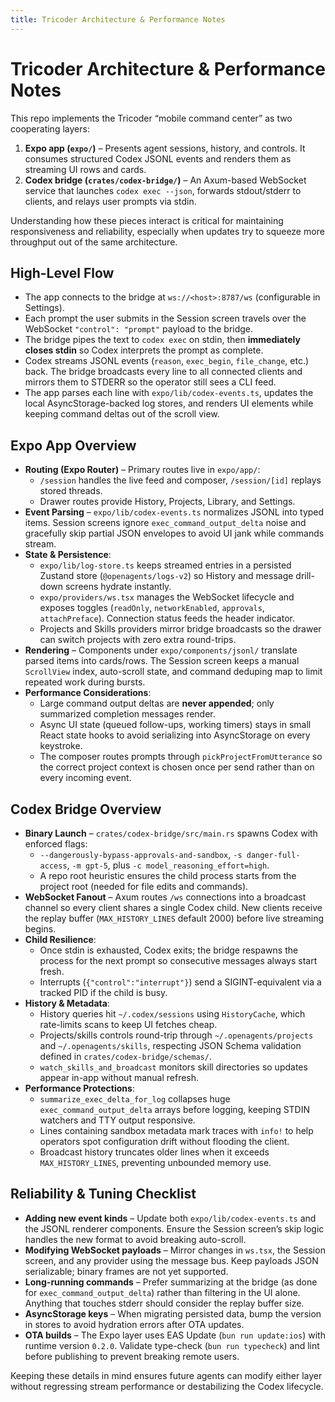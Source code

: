```yaml
---
title: Tricoder Architecture & Performance Notes
---
```


# Tricoder Architecture & Performance Notes

This repo implements the Tricoder “mobile command center” as two cooperating layers:

1. **Expo app (`expo/`)** – Presents agent sessions, history, and controls. It consumes structured Codex JSONL events and renders them as streaming UI rows and cards.
2. **Codex bridge (`crates/codex-bridge/`)** – An Axum-based WebSocket service that launches `codex exec --json`, forwards stdout/stderr to clients, and relays user prompts via stdin.

Understanding how these pieces interact is critical for maintaining responsiveness and reliability, especially when updates try to squeeze more throughput out of the same architecture.

## High-Level Flow

- The app connects to the bridge at `ws://<host>:8787/ws` (configurable in Settings).
- Each prompt the user submits in the Session screen travels over the WebSocket `"control": "prompt"` payload to the bridge.
- The bridge pipes the text to `codex exec` on stdin, then **immediately closes stdin** so Codex interprets the prompt as complete.
- Codex streams JSONL events (`reason`, `exec_begin`, `file_change`, etc.) back. The bridge broadcasts every line to all connected clients and mirrors them to STDERR so the operator still sees a CLI feed.
- The app parses each line with `expo/lib/codex-events.ts`, updates the local AsyncStorage-backed log stores, and renders UI elements while keeping command deltas out of the scroll view.

## Expo App Overview

- **Routing (Expo Router)** – Primary routes live in `expo/app/`:
  - `/session` handles the live feed and composer, `/session/[id]` replays stored threads.
  - Drawer routes provide History, Projects, Library, and Settings.
- **Event Parsing** – `expo/lib/codex-events.ts` normalizes JSONL into typed items. Session screens ignore `exec_command_output_delta` noise and gracefully skip partial JSON envelopes to avoid UI jank while commands stream.
- **State & Persistence**:
  - `expo/lib/log-store.ts` keeps streamed entries in a persisted Zustand store (`@openagents/logs-v2`) so History and message drill-down screens hydrate instantly.
  - `expo/providers/ws.tsx` manages the WebSocket lifecycle and exposes toggles (`readOnly`, `networkEnabled`, `approvals`, `attachPreface`). Connection status feeds the header indicator.
  - Projects and Skills providers mirror bridge broadcasts so the drawer can switch projects with zero extra round-trips.
- **Rendering** – Components under `expo/components/jsonl/` translate parsed items into cards/rows. The Session screen keeps a manual `ScrollView` index, auto-scroll state, and command deduping map to limit repeated work during bursts.
- **Performance Considerations**:
  - Large command output deltas are **never appended**; only summarized completion messages render.
  - Async UI state (queued follow-ups, working timers) stays in small React state hooks to avoid serializing into AsyncStorage on every keystroke.
  - The composer routes prompts through `pickProjectFromUtterance` so the correct project context is chosen once per send rather than on every incoming event.

## Codex Bridge Overview

- **Binary Launch** – `crates/codex-bridge/src/main.rs` spawns Codex with enforced flags:
  - `--dangerously-bypass-approvals-and-sandbox`, `-s danger-full-access`, `-m gpt-5`, plus `-c model_reasoning_effort=high`.
  - A repo root heuristic ensures the child process starts from the project root (needed for file edits and commands).
- **WebSocket Fanout** – Axum routes `/ws` connections into a broadcast channel so every client shares a single Codex child. New clients receive the replay buffer (`MAX_HISTORY_LINES` default 2000) before live streaming begins.
- **Child Resilience**:
  - Once stdin is exhausted, Codex exits; the bridge respawns the process for the next prompt so consecutive messages always start fresh.
  - Interrupts (`{"control":"interrupt"}`) send a SIGINT-equivalent via a tracked PID if the child is busy.
- **History & Metadata**:
  - History queries hit `~/.codex/sessions` using `HistoryCache`, which rate-limits scans to keep UI fetches cheap.
  - Projects/skills controls round-trip through `~/.openagents/projects` and `~/.openagents/skills`, respecting JSON Schema validation defined in `crates/codex-bridge/schemas/`.
  - `watch_skills_and_broadcast` monitors skill directories so updates appear in-app without manual refresh.
- **Performance Protections**:
  - `summarize_exec_delta_for_log` collapses huge `exec_command_output_delta` arrays before logging, keeping STDIN watchers and TTY output responsive.
  - Lines containing sandbox metadata mark traces with `info!` to help operators spot configuration drift without flooding the client.
  - Broadcast history truncates older lines when it exceeds `MAX_HISTORY_LINES`, preventing unbounded memory use.

## Reliability & Tuning Checklist

- **Adding new event kinds** – Update both `expo/lib/codex-events.ts` and the JSONL renderer components. Ensure the Session screen’s skip logic handles the new format to avoid breaking auto-scroll.
- **Modifying WebSocket payloads** – Mirror changes in `ws.tsx`, the Session screen, and any provider using the message bus. Keep payloads JSON serializable; binary frames are not yet supported.
- **Long-running commands** – Prefer summarizing at the bridge (as done for `exec_command_output_delta`) rather than filtering in the UI alone. Anything that touches stderr should consider the replay buffer size.
- **AsyncStorage keys** – When migrating persisted data, bump the version in stores to avoid hydration errors after OTA updates.
- **OTA builds** – The Expo layer uses EAS Update (`bun run update:ios`) with runtime version `0.2.0`. Validate type-check (`bun run typecheck`) and lint before publishing to prevent breaking remote users.

Keeping these details in mind ensures future agents can modify either layer without regressing stream performance or destabilizing the Codex lifecycle.
